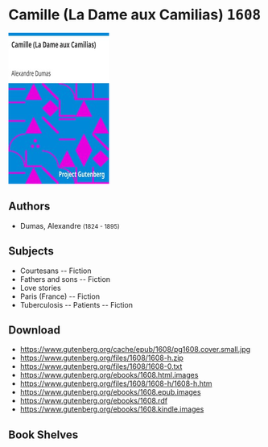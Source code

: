 # Camille (La Dame aux Camilias) <kbd>1608</kbd>

![](./cover.medium.jpg "")

## Authors


 - Dumas, Alexandre <small>(1824 - 1895)</small>

## Subjects


 - Courtesans -- Fiction
 - Fathers and sons -- Fiction
 - Love stories
 - Paris (France) -- Fiction
 - Tuberculosis -- Patients -- Fiction

## Download


 - https://www.gutenberg.org/cache/epub/1608/pg1608.cover.small.jpg
 - https://www.gutenberg.org/files/1608/1608-h.zip
 - https://www.gutenberg.org/files/1608/1608-0.txt
 - https://www.gutenberg.org/ebooks/1608.html.images
 - https://www.gutenberg.org/files/1608/1608-h/1608-h.htm
 - https://www.gutenberg.org/ebooks/1608.epub.images
 - https://www.gutenberg.org/ebooks/1608.rdf
 - https://www.gutenberg.org/ebooks/1608.kindle.images

## Book Shelves


